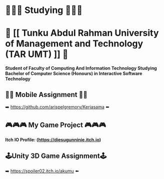 # 📖📖📖 Studying 📖📖📖

# 🏫 [[ Tunku Abdul Rahman University of Management and Technology (TAR UMT) ]] 🏫

**Student of Faculty of Computing And Information Technology Studying Bachelor of Computer Science (Honours) in Interactive Software Technology**

## 📱📱 Mobile Assignment 📱📱
➡️ https://github.com/arispelgremory/Kerjasama ⬅️



## 🎮🎮🎮   My Game Project   🎮🎮🎮

**Itch IO Profile: (https://diesugunninie.itch.io)**


## 🕹️Unity 3D Game Assignment🕹️
➡️ https://spoiler02.itch.io/akumu ⬅️
<!--
**Binkozaru/Binkozaru** is a ✨ _special_ ✨ repository because its `README.md` (this file) appears on your GitHub profile.

Here are some ideas to get you started:

- 🔭 I’m currently working on ...
- 🌱 I’m currently learning ...
- 👯 I’m looking to collaborate on ...
- 🤔 I’m looking for help with ...
- 💬 Ask me about ...
- 📫 How to reach me: ...
- 😄 Pronouns: ...
- ⚡ Fun fact: ...
-->
